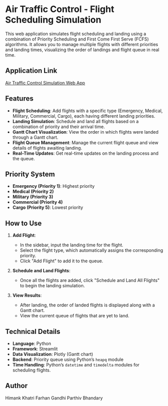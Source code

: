 # Air Traffic Control - Flight Scheduling Simulation

This web application simulates flight scheduling and landing using a combination of Priority Scheduling and First Come First Serve (FCFS) algorithms. It allows you to manage multiple flights with different priorities and landing times, visualizing the order of landings and flight queue in real time.

## Application Link

[Air Traffic Control Simulation Web App](https://air-traffic-control-simulation.streamlit.app/)

## Features

- **Flight Scheduling**: Add flights with a specific type (Emergency, Medical, Military, Commercial, Cargo), each having different landing priorities.
- **Landing Simulation**: Schedule and land all flights based on a combination of priority and their arrival time.
- **Gantt Chart Visualization**: View the order in which flights were landed through a Gantt chart.
- **Flight Queue Management**: Manage the current flight queue and view details of flights awaiting landing.
- **Real-Time Updates**: Get real-time updates on the landing process and the queue.

## Priority System

- **Emergency (Priority 1)**: Highest priority
- **Medical (Priority 2)**
- **Military (Priority 3)**
- **Commercial (Priority 4)**
- **Cargo (Priority 5)**: Lowest priority

## How to Use

1. **Add Flight**:
   - In the sidebar, input the landing time for the flight.
   - Select the flight type, which automatically assigns the corresponding priority.
   - Click "Add Flight" to add it to the queue.
   
2. **Schedule and Land Flights**:
   - Once all the flights are added, click "Schedule and Land All Flights" to begin the landing simulation.
   
3. **View Results**:
   - After landing, the order of landed flights is displayed along with a Gantt chart.
   - View the current queue of flights that are yet to land.

## Technical Details

- **Language**: Python
- **Framework**: Streamlit
- **Data Visualization**: Plotly (Gantt chart)
- **Backend**: Priority queue using Python’s `heapq` module
- **Time Handling**: Python’s `datetime` and `timedelta` modules for scheduling flights.

## Author

Himank Khatri
Farhan Gandhi
Parthiv Bhandary
